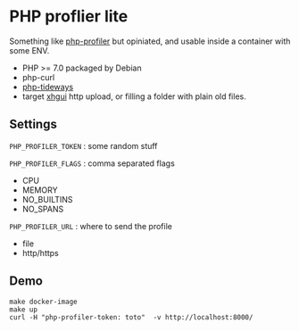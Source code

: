 PHP proflier lite
=================

Something like [php-profiler](https://github.com/perftools/php-profiler)
but opiniated, and usable inside a container with some ENV.

* PHP >= 7.0 packaged by Debian
* php-curl
* [php-tideways](https://github.com/tideways/php-xhprof-extension)
* target [xhgui](https://github.com/perftools/xhgui) http upload, or filling a folder with plain old files.

Settings
--------

`PHP_PROFILER_TOKEN` : some random stuff

`PHP_PROFILER_FLAGS` : comma separated flags

* CPU
* MEMORY
* NO_BUILTINS
* NO_SPANS

`PHP_PROFILER_URL` : where to send the profile

* file
* http/https

Demo
----

    make docker-image
    make up
    curl -H "php-profiler-token: toto"  -v http://localhost:8000/
